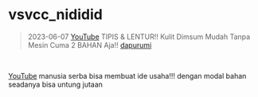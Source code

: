 # vsvcc_nididid
> 2023-06-07 [YouTube](https://youtu.be/HUE2XDNMbLw) TIPIS & LENTUR!! Kulit Dimsum Mudah Tanpa Mesin Cuma 2 BAHAN Aja!! [dapurumi](https://m.youtube.com/@dapurumi)
<br>

[YouTube](https://youtu.be/Cr5nPObTBJ0) manusia serba bisa membuat ide usaha!!! dengan modal bahan seadanya bisa untung jutaan []()
<br>

